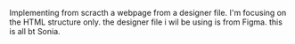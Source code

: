 Implementing from scracth a webpage from a designer file.
I'm focusing on the HTML structure only.
the designer file i wil be using is from Figma.
this is all  bt Sonia.
